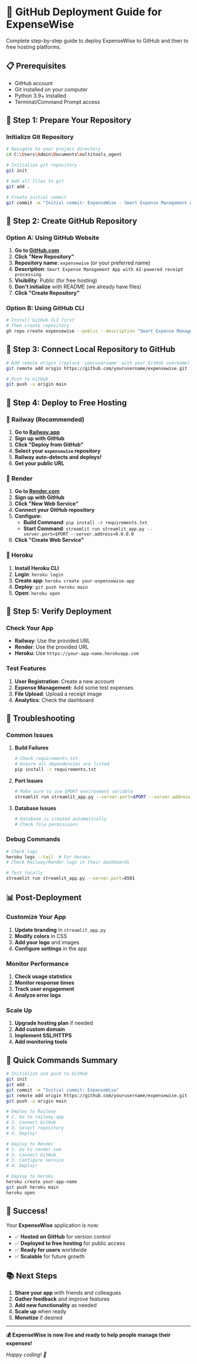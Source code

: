# 🚀 GitHub Deployment Guide for ExpenseWise

Complete step-by-step guide to deploy ExpenseWise to GitHub and then to free hosting platforms.

## 📋 **Prerequisites**

- GitHub account
- Git installed on your computer
- Python 3.9+ installed
- Terminal/Command Prompt access

## 🎯 **Step 1: Prepare Your Repository**

### **Initialize Git Repository**
```bash
# Navigate to your project directory
cd C:\Users\Admin\Documents\multitools_agent

# Initialize git repository
git init

# Add all files to git
git add .

# Create initial commit
git commit -m "Initial commit: ExpenseWise - Smart Expense Management App"
```

## 🎯 **Step 2: Create GitHub Repository**

### **Option A: Using GitHub Website**
1. **Go to [GitHub.com](https://github.com)**
2. **Click "New Repository"**
3. **Repository name**: `expensewise` (or your preferred name)
4. **Description**: `Smart Expense Management App with AI-powered receipt processing`
5. **Visibility**: Public (for free hosting)
6. **Don't initialize** with README (we already have files)
7. **Click "Create Repository"**

### **Option B: Using GitHub CLI**
```bash
# Install GitHub CLI first
# Then create repository
gh repo create expensewise --public --description "Smart Expense Management App"
```

## 🎯 **Step 3: Connect Local Repository to GitHub**

```bash
# Add remote origin (replace 'yourusername' with your GitHub username)
git remote add origin https://github.com/yourusername/expensewise.git

# Push to GitHub
git push -u origin main
```

## 🎯 **Step 4: Deploy to Free Hosting**

### **🥇 Railway (Recommended)**

1. **Go to [Railway.app](https://railway.app)**
2. **Sign up with GitHub**
3. **Click "Deploy from GitHub"**
4. **Select your `expensewise` repository**
5. **Railway auto-detects and deploys!**
6. **Get your public URL**

### **🥈 Render**

1. **Go to [Render.com](https://render.com)**
2. **Sign up with GitHub**
3. **Click "New Web Service"**
4. **Connect your GitHub repository**
5. **Configure:**
   - **Build Command**: `pip install -r requirements.txt`
   - **Start Command**: `streamlit run streamlit_app.py --server.port=$PORT --server.address=0.0.0.0`
6. **Click "Create Web Service"**

### **🥉 Heroku**

1. **Install Heroku CLI**
2. **Login**: `heroku login`
3. **Create app**: `heroku create your-expensewise-app`
4. **Deploy**: `git push heroku main`
5. **Open**: `heroku open`

## 🎯 **Step 5: Verify Deployment**

### **Check Your App**
- **Railway**: Use the provided URL
- **Render**: Use the provided URL
- **Heroku**: Use `https://your-app-name.herokuapp.com`

### **Test Features**
1. **User Registration**: Create a new account
2. **Expense Management**: Add some test expenses
3. **File Upload**: Upload a receipt image
4. **Analytics**: Check the dashboard

## 🔧 **Troubleshooting**

### **Common Issues**

1. **Build Failures**
   ```bash
   # Check requirements.txt
   # Ensure all dependencies are listed
   pip install -r requirements.txt
   ```

2. **Port Issues**
   ```bash
   # Make sure to use $PORT environment variable
   streamlit run streamlit_app.py --server.port=$PORT --server.address=0.0.0.0
   ```

3. **Database Issues**
   ```bash
   # Database is created automatically
   # Check file permissions
   ```

### **Debug Commands**
```bash
# Check logs
heroku logs --tail  # For Heroku
# Check Railway/Render logs in their dashboards

# Test locally
streamlit run streamlit_app.py --server.port=8501
```

## 📊 **Post-Deployment**

### **Customize Your App**
1. **Update branding** in `streamlit_app.py`
2. **Modify colors** in CSS
3. **Add your logo** and images
4. **Configure settings** in the app

### **Monitor Performance**
1. **Check usage statistics**
2. **Monitor response times**
3. **Track user engagement**
4. **Analyze error logs**

### **Scale Up**
1. **Upgrade hosting plan** if needed
2. **Add custom domain**
3. **Implement SSL/HTTPS**
4. **Add monitoring tools**

## 🎯 **Quick Commands Summary**

```bash
# Initialize and push to GitHub
git init
git add .
git commit -m "Initial commit: ExpenseWise"
git remote add origin https://github.com/yourusername/expensewise.git
git push -u origin main

# Deploy to Railway
# 1. Go to railway.app
# 2. Connect GitHub
# 3. Select repository
# 4. Deploy!

# Deploy to Render
# 1. Go to render.com
# 2. Connect GitHub
# 3. Configure service
# 4. Deploy!

# Deploy to Heroku
heroku create your-app-name
git push heroku main
heroku open
```

## 🎉 **Success!**

Your **ExpenseWise** application is now:
- ✅ **Hosted on GitHub** for version control
- ✅ **Deployed to free hosting** for public access
- ✅ **Ready for users** worldwide
- ✅ **Scalable** for future growth

## 📚 **Next Steps**

1. **Share your app** with friends and colleagues
2. **Gather feedback** and improve features
3. **Add new functionality** as needed
4. **Scale up** when ready
5. **Monetize** if desired

---

**💰 ExpenseWise is now live and ready to help people manage their expenses!**

*Happy coding! 🚀*
